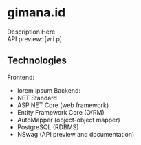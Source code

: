 # gimana.id
Description Here  
API preview: [w.i.p]

## Technologies
Frontend:  
* lorem ipsum
Backend:  
* NET Standard
* ASP.NET Core (web framework)
* Entity Framework Core (O/RM)
* AutoMapper (object-object mapper)
* PostgreSQL (RDBMS)
* NSwag (API preview and documentation)
